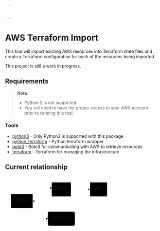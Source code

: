 ```yaml
---


---
```


<h1 id="aws-terraform-import">AWS Terraform Import</h1>
<p>This tool will import existing AWS resources into Terraform state files and create a Terraform configuration for each of the resources being imported.</p>
<p>This project is still a work in progress.</p>
<h2 id="requirements">Requirements</h2>
<blockquote>
<p><strong>Note:</strong></p>
<ul>
<li>Python 2 is not supported</li>
<li>You will need to have the proper access to your AWS account prior to running this tool.</li>
</ul>
</blockquote>
<h3 id="tools">Tools</h3>
<ul>
<li><a href="https://www.python.org/downloads/">python3</a> - Only Python3 is supported with this package</li>
<li><a href="https://pypi.python.org/pypi/python-terraform/0.9.1">python_terraform</a> - Python terraform wrapper</li>
<li><a href="http://boto3.readthedocs.io/en/latest/guide/quickstart.html#installation">boto3</a> - Boto3 for communicating with AWS to retrieve resources</li>
<li><a href="https://www.terraform.io/">terraform</a> - Terraform for managing the infrastructure</li>
</ul>
<h2 id="current-relationship">Current relationship</h2>
<div class="mermaid"><svg xmlns="http://www.w3.org/2000/svg" id="mermaid-svg-UidOUgo40bRSbHDJ" height="100%" viewBox="0 0 375.359375 202" style="max-width:375.359375px;"><g><g class="output"><g class="clusters"></g><g class="edgePaths"><g class="edgePath" style="opacity: 1;"><path class="path" d="M84.14290364583333,58L115.53125,33L153.34375,38.4473832301632" marker-end="url(#arrowhead1686)" style="fill:none"></path><defs><marker id="arrowhead1686" viewBox="0 0 10 10" refX="9" refY="5" markerUnits="strokeWidth" markerWidth="8" markerHeight="6" orient="auto"><path d="M 0 0 L 10 5 L 0 10 z" class="arrowheadPath" style="stroke-width: 1; stroke-dasharray: 1, 0;"></path></marker></defs></g><g class="edgePath" style="opacity: 1;"><path class="path" d="M216.546875,43L254.359375,43L279.359375,43" marker-end="url(#arrowhead1687)" style="fill:none"></path><defs><marker id="arrowhead1687" viewBox="0 0 10 10" refX="9" refY="5" markerUnits="strokeWidth" markerWidth="8" markerHeight="6" orient="auto"><path d="M 0 0 L 10 5 L 0 10 z" class="arrowheadPath" style="stroke-width: 1; stroke-dasharray: 1, 0;"></path></marker></defs></g><g class="edgePath" style="opacity: 1;"><path class="path" d="M153.34375,60.299943725379855L115.53125,81L90.53125,81" marker-end="url(#arrowhead1688)" style="fill:none"></path><defs><marker id="arrowhead1688" viewBox="0 0 10 10" refX="9" refY="5" markerUnits="strokeWidth" markerWidth="8" markerHeight="6" orient="auto"><path d="M 0 0 L 10 5 L 0 10 z" class="arrowheadPath" style="stroke-width: 1; stroke-dasharray: 1, 0;"></path></marker></defs></g><g class="edgePath" style="opacity: 1;"><path class="path" d="M79.1640625,104L115.53125,139L140.53125,139" marker-end="url(#arrowhead1689)" style="fill:none"></path><defs><marker id="arrowhead1689" viewBox="0 0 10 10" refX="9" refY="5" markerUnits="strokeWidth" markerWidth="8" markerHeight="6" orient="auto"><path d="M 0 0 L 10 5 L 0 10 z" class="arrowheadPath" style="stroke-width: 1; stroke-dasharray: 1, 0;"></path></marker></defs></g></g><g class="edgeLabels"><g class="edgeLabel" transform="" style="opacity: 1;"><g transform="translate(0,0)" class="label"><foreignObject width="0" height="0"><div xmlns="http://www.w3.org/1999/xhtml" style="display: inline-block; white-space: nowrap;"><span class="edgeLabel"></span></div></foreignObject></g></g><g class="edgeLabel" transform="" style="opacity: 1;"><g transform="translate(0,0)" class="label"><foreignObject width="0" height="0"><div xmlns="http://www.w3.org/1999/xhtml" style="display: inline-block; white-space: nowrap;"><span class="edgeLabel"></span></div></foreignObject></g></g><g class="edgeLabel" transform="" style="opacity: 1;"><g transform="translate(0,0)" class="label"><foreignObject width="0" height="0"><div xmlns="http://www.w3.org/1999/xhtml" style="display: inline-block; white-space: nowrap;"><span class="edgeLabel"></span></div></foreignObject></g></g><g class="edgeLabel" transform="" style="opacity: 1;"><g transform="translate(0,0)" class="label"><foreignObject width="0" height="0"><div xmlns="http://www.w3.org/1999/xhtml" style="display: inline-block; white-space: nowrap;"><span class="edgeLabel"></span></div></foreignObject></g></g></g><g class="nodes"><g class="node" id="A" transform="translate(55.265625,81)" style="opacity: 1;"><rect rx="0" ry="0" x="-35.265625" y="-23" width="70.53125" height="46"></rect><g class="label" transform="translate(0,0)"><g transform="translate(-25.265625,-13)"><foreignObject width="50.53125" height="26"><div xmlns="http://www.w3.org/1999/xhtml" style="display: inline-block; white-space: nowrap;">Python</div></foreignObject></g></g></g><g class="node" id="B" transform="translate(184.9453125,43)" style="opacity: 1;"><rect rx="0" ry="0" x="-31.6015625" y="-23" width="63.203125" height="46"></rect><g class="label" transform="translate(0,0)"><g transform="translate(-21.6015625,-13)"><foreignObject width="43.203125" height="26"><div xmlns="http://www.w3.org/1999/xhtml" style="display: inline-block; white-space: nowrap;">Boto3</div></foreignObject></g></g></g><g class="node" id="C" transform="translate(307.359375,43)" style="opacity: 1;"><rect rx="0" ry="0" x="-28" y="-23" width="56" height="46"></rect><g class="label" transform="translate(0,0)"><g transform="translate(-18,-13)"><foreignObject width="36" height="26"><div xmlns="http://www.w3.org/1999/xhtml" style="display: inline-block; white-space: nowrap;">AWS</div></foreignObject></g></g></g><g class="node" id="D" transform="translate(184.9453125,139)" style="opacity: 1;"><rect rx="5" ry="5" x="-44.4140625" y="-23" width="88.828125" height="46"></rect><g class="label" transform="translate(0,0)"><g transform="translate(-34.4140625,-13)"><foreignObject width="68.828125" height="26"><div xmlns="http://www.w3.org/1999/xhtml" style="display: inline-block; white-space: nowrap;">Terraform</div></foreignObject></g></g></g></g></g></g></svg></div>


